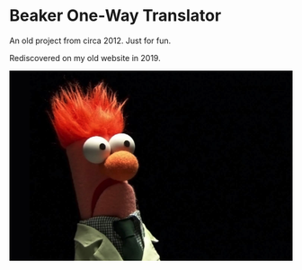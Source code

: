 # Beaker One-Way Translator

An old project from circa 2012. Just for fun.

Rediscovered on my old website in 2019.

![Beaker](beaker.png)
